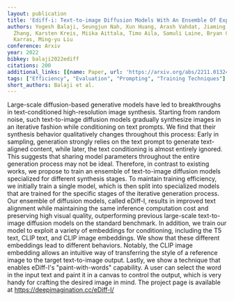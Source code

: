 ```yaml
---
layout: publication
title: 'Ediff-i: Text-to-image Diffusion Models With An Ensemble Of Expert Denoisers'
authors: Yogesh Balaji, Seungjun Nah, Xun Huang, Arash Vahdat, Jiaming Song, Qinsheng
  Zhang, Karsten Kreis, Miika Aittala, Timo Aila, Samuli Laine, Bryan Catanzaro, Tero
  Karras, Ming-yu Liu
conference: Arxiv
year: 2022
bibkey: balaji2022ediff
citations: 200
additional_links: [{name: Paper, url: 'https://arxiv.org/abs/2211.01324'}]
tags: ["Efficiency", "Evaluation", "Prompting", "Training Techniques"]
short_authors: Balaji et al.
---
```

Large-scale diffusion-based generative models have led to breakthroughs in
text-conditioned high-resolution image synthesis. Starting from random noise,
such text-to-image diffusion models gradually synthesize images in an iterative
fashion while conditioning on text prompts. We find that their synthesis
behavior qualitatively changes throughout this process: Early in sampling,
generation strongly relies on the text prompt to generate text-aligned content,
while later, the text conditioning is almost entirely ignored. This suggests
that sharing model parameters throughout the entire generation process may not
be ideal. Therefore, in contrast to existing works, we propose to train an
ensemble of text-to-image diffusion models specialized for different synthesis
stages. To maintain training efficiency, we initially train a single model,
which is then split into specialized models that are trained for the specific
stages of the iterative generation process. Our ensemble of diffusion models,
called eDiff-I, results in improved text alignment while maintaining the same
inference computation cost and preserving high visual quality, outperforming
previous large-scale text-to-image diffusion models on the standard benchmark.
In addition, we train our model to exploit a variety of embeddings for
conditioning, including the T5 text, CLIP text, and CLIP image embeddings. We
show that these different embeddings lead to different behaviors. Notably, the
CLIP image embedding allows an intuitive way of transferring the style of a
reference image to the target text-to-image output. Lastly, we show a technique
that enables eDiff-I's "paint-with-words" capability. A user can select the
word in the input text and paint it in a canvas to control the output, which is
very handy for crafting the desired image in mind. The project page is
available at https://deepimagination.cc/eDiff-I/